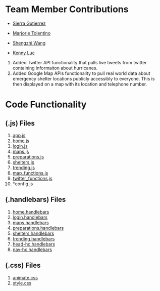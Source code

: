 # Team Member Contributions
* [Sierra Gutierrez](https://github.com/sierracaitlin)<br />

* [Marjorie Tolentino](https://github.com/marj-nt)<br />

* [Shengzhi Wang](https://github.com/ShengzhiW)<br />

* [Kenny Luc](https://github.com/kennyyluc)<br />
1. Added Twitter API functionality that pulls live tweets from twitter containing informaiton about hurricanes.
2. Added Google Map APIs functionality to pull real world data about emergency shelter locations publicly accessibly to everyone. This is then displayed on a map with its location and telephone number.

# Code Functionality 
## (.js) Files
1. [app.js](app.js)
2. [home.js](routes/home.js)
3. [login.js](routes/login.js)
4. [maps.js](routes/maps.js)
5. [preparations.js](routes/preparations.js)
6. [shelters.js](routes/shelters.js)
7. [trending.js](routes/trending.js)
8. [map_functions.js](public/script/map.js)
9. [twitter_functions.js](public/script/twitter.js)
10. *config.js


## (.handlebars) Files
1. [home.handlebars](views/home.handlebars)
2. [login.handlebars](views/login.handlebars)
3. [maps.handlebars](views/maps.handlebars)
4. [preparations.handlebars](views/preparations.handlebars)
5. [shelters.handlebars](views/shelters.handlebars)
6. [trending.handlebars](views/trending.handlebars)
7. [head-hc.handlebars](views/partials/head-hc.handlebars)
8. [nav-hc.handlebars](views/partials/nav-hc.handlebars)

## (.css) Files
1. [animate.css](public/stylesheets/animate.css)
2. [style.css](public/stylesheets/style.css)
